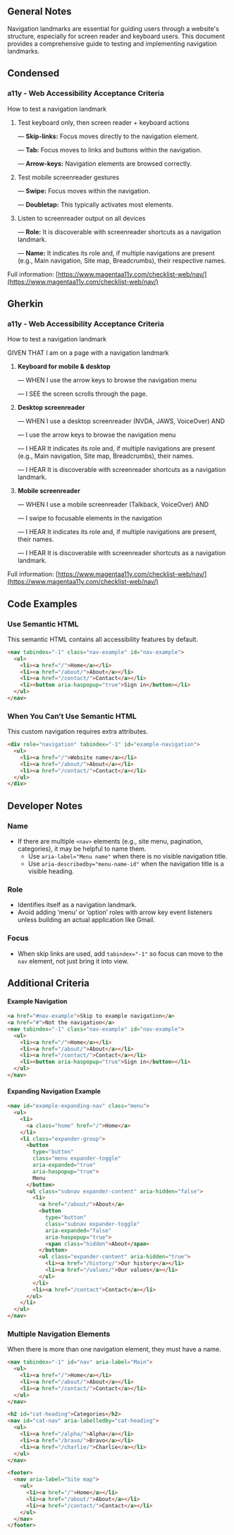 ## General Notes

Navigation landmarks are essential for guiding users through a website's structure, especially for screen reader and keyboard users. This document provides a comprehensive guide to testing and implementing navigation landmarks.

## Condensed

### a11y - Web Accessibility Acceptance Criteria

How to test a navigation landmark

1. Test keyboard only, then screen reader + keyboard actions

   &mdash; **Skip-links:** Focus moves directly to the navigation element.

   &mdash; **Tab:** Focus moves to links and buttons within the navigation.

   &mdash; **Arrow-keys:** Navigation elements are browsed correctly.

2. Test mobile screenreader gestures

   &mdash; **Swipe:** Focus moves within the navigation.

   &mdash; **Doubletap:** This typically activates most elements.

3. Listen to screenreader output on all devices

   &mdash; **Role:** It is discoverable with screenreader shortcuts as a navigation landmark.

   &mdash; **Name:** It indicates its role and, if multiple navigations are present (e.g., Main navigation, Site map, Breadcrumbs), their respective names.

Full information: [https://www.magentaa11y.com/checklist-web/nav/](https://www.magentaa11y.com/checklist-web/nav/)

## Gherkin

### a11y - Web Accessibility Acceptance Criteria

How to test a navigation landmark

GIVEN THAT I am on a page with a navigation landmark

1. **Keyboard for mobile & desktop**

   &mdash; WHEN I use the arrow keys to browse the navigation menu

   &mdash; I SEE the screen scrolls through the page.

2. **Desktop screenreader**

   &mdash; WHEN I use a desktop screenreader (NVDA, JAWS, VoiceOver) AND

   &mdash; I use the arrow keys to browse the navigation menu

   &mdash; I HEAR It indicates its role and, if multiple navigations are present (e.g., Main navigation, Site map, Breadcrumbs), their names.

   &mdash; I HEAR It is discoverable with screenreader shortcuts as a navigation landmark.

3. **Mobile screenreader**

   &mdash; WHEN I use a mobile screenreader (Talkback, VoiceOver) AND

   &mdash; I swipe to focusable elements in the navigation

   &mdash; I HEAR It indicates its role and, if multiple navigations are present, their names.

   &mdash; I HEAR It is discoverable with screenreader shortcuts as a navigation landmark.

Full information: [https://www.magentaa11y.com/checklist-web/nav/](https://www.magentaa11y.com/checklist-web/nav/)

## Code Examples

### Use Semantic HTML

This semantic HTML contains all accessibility features by default.

```html
<nav tabindex="-1" class="nav-example" id="nav-example">
  <ul>
    <li><a href="/">Home</a></li>
    <li><a href="/about/">About</a></li>
    <li><a href="/contact/">Contact</a></li>
    <li><button aria-haspopup="true">Sign in</button></li>
  </ul>
</nav>
```

### When You Can’t Use Semantic HTML

This custom navigation requires extra attributes.

```html
<div role="navigation" tabindex="-1" id="example-navigation">
  <ul>
    <li><a href="/">Website name</a></li>
    <li><a href="/about/">About</a></li>
    <li><a href="/contact/">Contact</a></li>
  </ul>
</div>
```

## Developer Notes

### Name

- If there are multiple `<nav>` elements (e.g., site menu, pagination, categories), it may be helpful to name them.
  - Use `aria-label="Menu name"` when there is no visible navigation title.
  - Use `aria-describedby="menu-name-id"` when the navigation title is a visible heading.

### Role

- Identifies itself as a navigation landmark.
- Avoid adding ‘menu’ or ‘option’ roles with arrow key event listeners unless building an actual application like Gmail.

### Focus

- When skip links are used, add `tabindex="-1"` so focus can move to the `nav` element, not just bring it into view.

## Additional Criteria

#### Example Navigation

```html
<a href="#nav-example">Skip to example navigation</a>
<a href="#">Not the navigation</a>
<nav tabindex="-1" class="nav-example" id="nav-example">
  <ul>
    <li><a href="/">Home</a></li>
    <li><a href="/about/">About</a></li>
    <li><a href="/contact/">Contact</a></li>
    <li><button aria-haspopup="true">Sign in</button></li>
  </ul>
</nav>
```

#### Expanding Navigation Example

```html
<nav id="example-expanding-nav" class="menu">
  <ul>
    <li>
      <a class="home" href="/">Home</a>
    </li>
    <li class="expander-group">
      <button
        type="button"
        class="menu expander-toggle"
        aria-expanded="true"
        aria-haspopup="true">
        Menu
      </button>
      <ul class="subnav expander-content" aria-hidden="false">
        <li>
          <a href="/about/">About</a>
          <button
            type="button"
            class="subnav expander-toggle"
            aria-expanded="false"
            aria-haspopup="true">
            <span class="hidden">About</span>
          </button>
          <ul class="expander-content" aria-hidden="true">
            <li><a href="/history/">Our history</a></li>
            <li><a href="/values/">Our values</a></li>
          </ul>
        </li>
        <li><a href="/contact">Contact</a></li>
      </ul>
    </li>
  </ul>
</nav>
```

### Multiple Navigation Elements

When there is more than one navigation element, they must have a name.

```html
<nav tabindex="-1" id="nav" aria-label="Main">
  <ul>
    <li><a href="/">Home</a></li>
    <li><a href="/about/">About</a></li>
    <li><a href="/contact/">Contact</a></li>
  </ul>
</nav>

<h2 id="cat-heading">Categories</h2>
<nav id="cat-nav" aria-labelledby="cat-heading">
  <ul>
    <li><a href="/alpha/">Alpha</a></li>
    <li><a href="/bravo/">Bravo</a></li>
    <li><a href="/charlie/">Charlie</a></li>
  </ul>
</nav>

<footer>
  <nav aria-label="Site map">
    <ul>
      <li><a href="/">Home</a></li>
      <li><a href="/about/">About</a></li>
      <li><a href="/contact/">Contact</a></li>
    </ul>
  </nav>
</footer>
```
